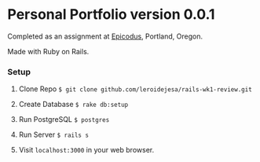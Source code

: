 # Personal Portfolio version 0.0.1

Completed as an assignment at [Epicodus](www.epicodus.com), Portland, Oregon.

Made with Ruby on Rails.

### Setup

1. Clone Repo `$ git clone github.com/leroidejesa/rails-wk1-review.git`

2. Create Database `$ rake db:setup`

3. Run PostgreSQL `$ postgres`

4. Run Server `$ rails s`

5. Visit `localhost:3000` in your web browser.
